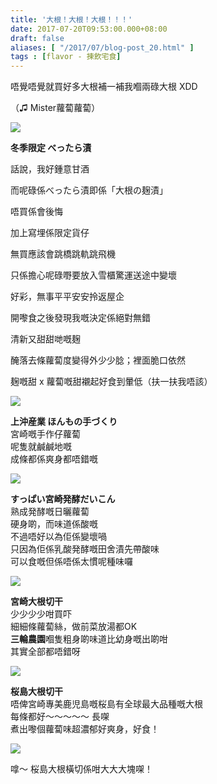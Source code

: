 ```yaml
---
title: '大根！大根！大根！！！'
date: 2017-07-20T09:53:00.000+08:00
draft: false
aliases: [ "/2017/07/blog-post_20.html" ]
tags : [flavor - 揀飲宅食]
---
```


唔覺唔覺就買好多大根補一補我嗰兩碌大根 XDD

（♫ Mister蘿蔔蘿蔔）

[![](https://c1.staticflickr.com/5/4258/35643380612_40b147593c_z.jpg)](https://c1.staticflickr.com/5/4258/35643380612_40b147593c_z.jpg)

**冬季限定 べったら漬**  

話說，我好鍾意甘酒

而呢碌係べったら漬即係「大根の麹漬」

唔買係會後悔

加上寫埋係限定貨仔

無買應該會跳橋跳軌跳飛機

只係擔心呢碌嘢要放入雪櫃驚運送途中變壞

好彩，無事平平安安拎返屋企

開嚟食之後發現我嘅決定係絕對無錯

清新又甜甜哋嘅麹

醃落去條蘿蔔度變得外少少腍；裡面脆口依然

麹嘅甜 x 蘿蔔嘅甜襯起好食到暈低（扶一扶我唔該）

[![](https://c1.staticflickr.com/5/4281/35002635573_b34e2e2a1a_z.jpg)](https://c1.staticflickr.com/5/4281/35002635573_b34e2e2a1a_z.jpg)

**上沖産業 ほんもの手づくり**  
宮崎嘅手作仔蘿蔔  
呢隻就鹹鹹地嘅  
成條都係爽身都唔錯嘅  

[![](https://c1.staticflickr.com/5/4257/35643381102_4d22fc2e69_z.jpg)](https://c1.staticflickr.com/5/4257/35643381102_4d22fc2e69_z.jpg)

**すっぱい宮崎発酵だいこん**  
熟成発酵嘅日曬蘿蔔  
硬身啲，而味道係酸嘅  
不過唔好以為佢係變壞喎  
只因為佢係乳酸発酵嘅田舍漬先帶酸味  
可以食嘅但係唔係太慣呢種味囉  

[![](https://c1.staticflickr.com/5/4264/35002633723_bf708ac6a5_z.jpg)](https://c1.staticflickr.com/5/4264/35002633723_bf708ac6a5_z.jpg)

**宮崎大根切干**  
少少少少咁買吓  
細細條蘿蔔絲，做前菜放湯都OK  
**三輪農園**嗰隻粗身啲味道比幼身嘅出啲咁  
其實全部都唔錯呀  

[![](https://c1.staticflickr.com/5/4211/35643380922_7b43c98880_z.jpg)](https://c1.staticflickr.com/5/4211/35643380922_7b43c98880_z.jpg)

**桜島大根切干**  
唔俾宮崎專美鹿児島嘅桜島有全球最大品種嘅大根  
每條都好～～～～～ 長㗎  
煮出嚟個蘿蔔味超濃郁好爽身，好食！  

[![](https://c2.staticflickr.com/4/3666/32704145984_86b3f99b15_z.jpg)](https://c2.staticflickr.com/4/3666/32704145984_86b3f99b15_z.jpg)

嗱～ 桜島大根橫切係咁大大大塊㗎！